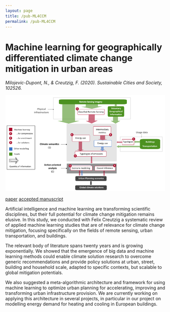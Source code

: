 ```yaml
---
layout: page
title: /pub-ML4CCM
permalink: /pub-ML4CCM
---
```


# Machine learning for geographically differentiated climate change mitigation in urban areas

_Milojevic-Dupont, N., & Creutzig, F. (2020).  Sustainable Cities and Society, 102526._

<img src="ml-project-pic.png" alt="image" width="600"/>

[paper](https://www.sciencedirect.com/science/article/abs/pii/S2210670720307423)
[accepted manuscript](docs/milojevic-dupont-and-creutzig2020.pdf)

Artificial intelligence and machine learning are transforming scientific disciplines, but their full potential for climate change mitigation remains elusive. In this study, we conducted with Felix Creutzig a systematic review of applied machine learning studies that are of relevance for climate change mitigation, focusing specifically on the fields of remote sensing, urban transportation, and buildings. 

The relevant body of literature spans twenty years and is growing exponentially. We showed that the emergence of big data and machine learning methods could enable climate solution research to overcome generic recommendations and provide policy solutions at urban, street, building and household scale, adapted to specific contexts, but scalable to global mitigation potentials. 

We also suggested a meta-algorithmic architecture and framework for using machine learning to optimize urban planning for accelerating, improving and transforming urban infrastructure provision. We are currently working on applying this architecture in several projects, in particular in our project on modelling energy demand for heating and cooling in European buildings. 


